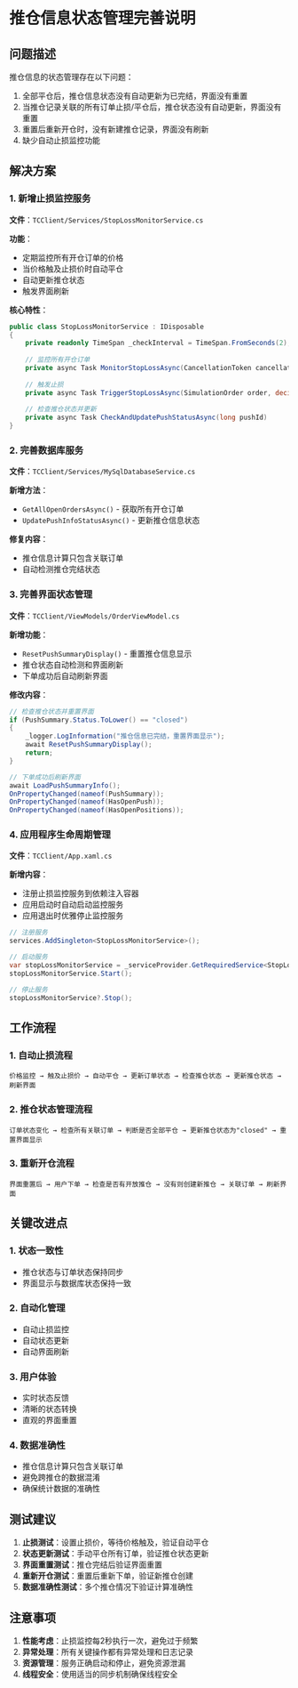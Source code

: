 # 推仓信息状态管理完善说明

## 问题描述

推仓信息的状态管理存在以下问题：

1. 全部平仓后，推仓信息状态没有自动更新为已完结，界面没有重置
2. 当推仓记录关联的所有订单止损/平仓后，推仓状态没有自动更新，界面没有重置
3. 重置后重新开仓时，没有新建推仓记录，界面没有刷新
4. 缺少自动止损监控功能

## 解决方案

### 1. 新增止损监控服务

**文件**：`TCClient/Services/StopLossMonitorService.cs`

**功能**：
- 定期监控所有开仓订单的价格
- 当价格触及止损价时自动平仓
- 自动更新推仓状态
- 触发界面刷新

**核心特性**：
```csharp
public class StopLossMonitorService : IDisposable
{
    private readonly TimeSpan _checkInterval = TimeSpan.FromSeconds(2); // 2秒检查一次
    
    // 监控所有开仓订单
    private async Task MonitorStopLossAsync(CancellationToken cancellationToken)
    
    // 触发止损
    private async Task TriggerStopLossAsync(SimulationOrder order, decimal currentPrice)
    
    // 检查推仓状态并更新
    private async Task CheckAndUpdatePushStatusAsync(long pushId)
}
```

### 2. 完善数据库服务

**文件**：`TCClient/Services/MySqlDatabaseService.cs`

**新增方法**：
- `GetAllOpenOrdersAsync()` - 获取所有开仓订单
- `UpdatePushInfoStatusAsync()` - 更新推仓信息状态

**修复内容**：
- 推仓信息计算只包含关联订单
- 自动检测推仓完结状态

### 3. 完善界面状态管理

**文件**：`TCClient/ViewModels/OrderViewModel.cs`

**新增功能**：
- `ResetPushSummaryDisplay()` - 重置推仓信息显示
- 推仓状态自动检测和界面刷新
- 下单成功后自动刷新界面

**修改内容**：
```csharp
// 检查推仓状态并重置界面
if (PushSummary.Status.ToLower() == "closed")
{
    _logger.LogInformation("推仓信息已完结，重置界面显示");
    await ResetPushSummaryDisplay();
    return;
}

// 下单成功后刷新界面
await LoadPushSummaryInfo();
OnPropertyChanged(nameof(PushSummary));
OnPropertyChanged(nameof(HasOpenPush));
OnPropertyChanged(nameof(HasOpenPositions));
```

### 4. 应用程序生命周期管理

**文件**：`TCClient/App.xaml.cs`

**新增内容**：
- 注册止损监控服务到依赖注入容器
- 应用启动时自动启动监控服务
- 应用退出时优雅停止监控服务

```csharp
// 注册服务
services.AddSingleton<StopLossMonitorService>();

// 启动服务
var stopLossMonitorService = _serviceProvider.GetRequiredService<StopLossMonitorService>();
stopLossMonitorService.Start();

// 停止服务
stopLossMonitorService?.Stop();
```

## 工作流程

### 1. 自动止损流程

```
价格监控 → 触及止损价 → 自动平仓 → 更新订单状态 → 检查推仓状态 → 更新推仓状态 → 刷新界面
```

### 2. 推仓状态管理流程

```
订单状态变化 → 检查所有关联订单 → 判断是否全部平仓 → 更新推仓状态为"closed" → 重置界面显示
```

### 3. 重新开仓流程

```
界面重置后 → 用户下单 → 检查是否有开放推仓 → 没有则创建新推仓 → 关联订单 → 刷新界面
```

## 关键改进点

### 1. 状态一致性
- 推仓状态与订单状态保持同步
- 界面显示与数据库状态保持一致

### 2. 自动化管理
- 自动止损监控
- 自动状态更新
- 自动界面刷新

### 3. 用户体验
- 实时状态反馈
- 清晰的状态转换
- 直观的界面重置

### 4. 数据准确性
- 推仓信息计算只包含关联订单
- 避免跨推仓的数据混淆
- 确保统计数据的准确性

## 测试建议

1. **止损测试**：设置止损价，等待价格触及，验证自动平仓
2. **状态更新测试**：手动平仓所有订单，验证推仓状态更新
3. **界面重置测试**：推仓完结后验证界面重置
4. **重新开仓测试**：重置后重新下单，验证新推仓创建
5. **数据准确性测试**：多个推仓情况下验证计算准确性

## 注意事项

1. **性能考虑**：止损监控每2秒执行一次，避免过于频繁
2. **异常处理**：所有关键操作都有异常处理和日志记录
3. **资源管理**：服务正确启动和停止，避免资源泄漏
4. **线程安全**：使用适当的同步机制确保线程安全 